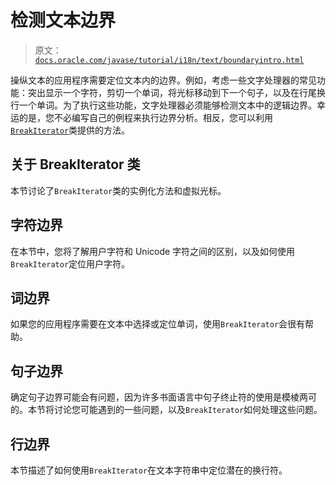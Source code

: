 # 检测文本边界

> 原文：[`docs.oracle.com/javase/tutorial/i18n/text/boundaryintro.html`](https://docs.oracle.com/javase/tutorial/i18n/text/boundaryintro.html)

操纵文本的应用程序需要定位文本内的边界。例如，考虑一些文字处理器的常见功能：突出显示一个字符，剪切一个单词，将光标移动到下一个句子，以及在行尾换行一个单词。为了执行这些功能，文字处理器必须能够检测文本中的逻辑边界。幸运的是，您不必编写自己的例程来执行边界分析。相反，您可以利用[`BreakIterator`](https://docs.oracle.com/javase/8/docs/api/java/text/BreakIterator.html)类提供的方法。

## 关于 BreakIterator 类

本节讨论了`BreakIterator`类的实例化方法和虚拟光标。

## 字符边界

在本节中，您将了解用户字符和 Unicode 字符之间的区别，以及如何使用`BreakIterator`定位用户字符。

## 词边界

如果您的应用程序需要在文本中选择或定位单词，使用`BreakIterator`会很有帮助。

## 句子边界

确定句子边界可能会有问题，因为许多书面语言中句子终止符的使用是模棱两可的。本节将讨论您可能遇到的一些问题，以及`BreakIterator`如何处理这些问题。

## 行边界

本节描述了如何使用`BreakIterator`在文本字符串中定位潜在的换行符。
